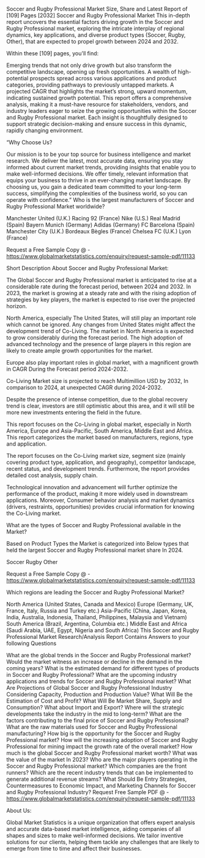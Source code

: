 Soccer and Rugby Professional Market Size, Share and Latest Report of [109] Pages [2032]
Soccer and Rugby Professional Market This in-depth report uncovers the essential factors driving growth in the Soccer and Rugby Professional market, exploring the intricate interplay of regional dynamics, key applications, and diverse product types (Soccer, Rugby, Other), that are expected to propel growth between 2024 and 2032.

Within these [109] pages, you'll find:

Emerging trends that not only drive growth but also transform the competitive landscape, opening up fresh opportunities.
A wealth of high-potential prospects spread across various applications and product categories, providing pathways to previously untapped markets.
A projected CAGR that highlights the market’s strong, upward momentum, indicating sustained growth potential.
This report offers a comprehensive analysis, making it a must-have resource for stakeholders, vendors, and industry leaders eager to seize the growing opportunities within the Soccer and Rugby Professional market. Each insight is thoughtfully designed to support strategic decision-making and ensure success in this dynamic, rapidly changing environment.

“Why Choose Us?

Our mission is to be your top source for business intelligence and market research.
We deliver the latest, most accurate data, ensuring you stay informed about current market trends, providing insights that enable you to make well-informed decisions.
We offer timely, relevant information that equips your business to thrive in an ever-changing market landscape.
By choosing us, you gain a dedicated team committed to your long-term success, simplifying the complexities of the business world, so you can operate with confidence.”
Who is the largest manufacturers of Soccer and Rugby Professional Market worldwide?

 

Manchester United (U.K.)
Racing 92 (France)
Nike (U.S.)
Real Madrid (Spain)
Bayern Munich (Germany)
Adidas (Germany)
FC Barcelona (Spain)
Manchester City (U.K.)
Bordeaux Bègles (France)
Chelsea FC (U.K.)
Lyon (France)
 

Request a Free Sample Copy @ - https://www.globalmarketstatistics.com/enquiry/request-sample-pdf/11133

 

Short Description About Soccer and Rugby Professional Market:

The Global Soccer and Rugby Professional market is anticipated to rise at a considerable rate during the forecast period, between 2024 and 2032. In 2023, the market is growing at a steady rate and with the rising adoption of strategies by key players, the market is expected to rise over the projected horizon.

North America, especially The United States, will still play an important role which cannot be ignored. Any changes from United States might affect the development trend of Co-Living. The market in North America is expected to grow considerably during the forecast period. The high adoption of advanced technology and the presence of large players in this region are likely to create ample growth opportunities for the market.

Europe also play important roles in global market, with a magnificent growth in CAGR During the Forecast period 2024-2032.

Co-Living Market size is projected to reach Multimillion USD by 2032, In comparison to 2024, at unexpected CAGR during 2024-2032.

Despite the presence of intense competition, due to the global recovery trend is clear, investors are still optimistic about this area, and it will still be more new investments entering the field in the future.

This report focuses on the Co-Living in global market, especially in North America, Europe and Asia-Pacific, South America, Middle East and Africa. This report categorizes the market based on manufacturers, regions, type and application.

The report focuses on the Co-Living market size, segment size (mainly covering product type, application, and geography), competitor landscape, recent status, and development trends. Furthermore, the report provides detailed cost analysis, supply chain.

Technological innovation and advancement will further optimize the performance of the product, making it more widely used in downstream applications. Moreover, Consumer behavior analysis and market dynamics (drivers, restraints, opportunities) provides crucial information for knowing the Co-Living market.

What are the types of Soccer and Rugby Professional available in the Market?

Based on Product Types the Market is categorized into Below types that held the largest Soccer and Rugby Professional market share In 2024.

 

Soccer
Rugby
Other
 

Request a Free Sample Copy @ - https://www.globalmarketstatistics.com/enquiry/request-sample-pdf/11133

Which regions are leading the Soccer and Rugby Professional Market?

North America (United States, Canada and Mexico)
Europe (Germany, UK, France, Italy, Russia and Turkey etc.)
Asia-Pacific (China, Japan, Korea, India, Australia, Indonesia, Thailand, Philippines, Malaysia and Vietnam)
South America (Brazil, Argentina, Columbia etc.)
Middle East and Africa (Saudi Arabia, UAE, Egypt, Nigeria and South Africa)
This Soccer and Rugby Professional Market Research/Analysis Report Contains Answers to your following Questions

What are the global trends in the Soccer and Rugby Professional market? Would the market witness an increase or decline in the demand in the coming years?
What is the estimated demand for different types of products in Soccer and Rugby Professional? What are the upcoming industry applications and trends for Soccer and Rugby Professional market?
What Are Projections of Global Soccer and Rugby Professional Industry Considering Capacity, Production and Production Value? What Will Be the Estimation of Cost and Profit? What Will Be Market Share, Supply and Consumption? What about Import and Export?
Where will the strategic developments take the industry in the mid to long-term?
What are the factors contributing to the final price of Soccer and Rugby Professional? What are the raw materials used for Soccer and Rugby Professional manufacturing?
How big is the opportunity for the Soccer and Rugby Professional market? How will the increasing adoption of Soccer and Rugby Professional for mining impact the growth rate of the overall market?
How much is the global Soccer and Rugby Professional market worth? What was the value of the market In 2023?
Who are the major players operating in the Soccer and Rugby Professional market? Which companies are the front runners?
Which are the recent industry trends that can be implemented to generate additional revenue streams?
What Should Be Entry Strategies, Countermeasures to Economic Impact, and Marketing Channels for Soccer and Rugby Professional Industry?
Request Free Sample PDF @ - https://www.globalmarketstatistics.com/enquiry/request-sample-pdf/11133

About Us:

Global Market Statistics is a unique organization that offers expert analysis and accurate data-based market intelligence, aiding companies of all shapes and sizes to make well-informed decisions. We tailor inventive solutions for our clients, helping them tackle any challenges that are likely to emerge from time to time and affect their businesses.